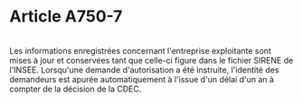 # Article A750-7

<p><br/>Les informations enregistrées concernant l'entreprise exploitante sont mises à jour et conservées tant que celle-ci figure dans le fichier SIRENE de l'INSEE. Lorsqu'une demande d'autorisation a été instruite, l'identité des demandeurs est apurée automatiquement à l'issue d'un délai d'un an à compter de la décision de la CDEC.</p>